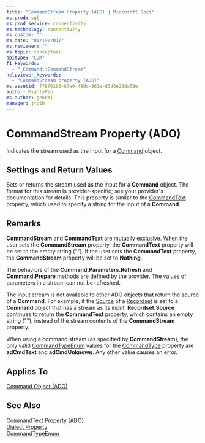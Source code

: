 ```yaml
---
title: "CommandStream Property (ADO) | Microsoft Docs"
ms.prod: sql
ms.prod_service: connectivity
ms.technology: connectivity
ms.custom: ""
ms.date: "01/19/2017"
ms.reviewer: ""
ms.topic: conceptual
apitype: "COM"
f1_keywords: 
  - "_Command::CommandStream"
helpviewer_keywords: 
  - "CommandStream property [ADO]"
ms.assetid: f78f61b6-87e0-48dc-961e-83d0e20da58e
author: MightyPen
ms.author: genemi
manager: jroth
---
```

# CommandStream Property (ADO)
Indicates the stream used as the input for a [Command](../../../ado/reference/ado-api/command-object-ado.md) object.  
  
## Settings and Return Values  
 Sets or returns the stream used as the input for a **Command** object. The format for this stream is provider-specific; see your provider's documentation for details. This property is similar to the [CommandText](../../../ado/reference/ado-api/commandtext-property-ado.md) property, which used to specify a string for the input of a **Command**.  
  
## Remarks  
 **CommandStream** and **CommandText** are mutually exclusive. When the user sets the **CommandStream** property, the **CommandText** property will be set to the empty string (""). If the user sets the **CommandText** property, the **CommandStream** property will be set to **Nothing**.  
  
 The behaviors of the **Command.Parameters.Refresh** and **Command.Prepare** methods are defined by the provider. The values of parameters in a stream can not be refreshed.  
  
 The input stream is not available to other ADO objects that return the source of a **Command**. For example, if the [Source](../../../ado/reference/ado-api/source-property-ado-recordset.md) of a [Recordset](../../../ado/reference/ado-api/recordset-object-ado.md) is set to a **Command** object that has a stream as its input, **Recordset.Source** continues to return the **CommandText** property, which contains an empty string (""), instead of the stream contents of the **CommandStream** property.  
  
 When using a command stream (as specified by **CommandStream**), the only valid [CommandTypeEnum](../../../ado/reference/ado-api/commandtypeenum.md) values for the [CommandType](../../../ado/reference/ado-api/commandtype-property-ado.md) property are **adCmdText** and **adCmdUnknown**. Any other value causes an error.  
  
## Applies To  
 [Command Object (ADO)](../../../ado/reference/ado-api/command-object-ado.md)  
  
## See Also  
 [CommandText Property (ADO)](../../../ado/reference/ado-api/commandtext-property-ado.md)   
 [Dialect Property](../../../ado/reference/ado-api/dialect-property.md)   
 [CommandTypeEnum](../../../ado/reference/ado-api/commandtypeenum.md)
